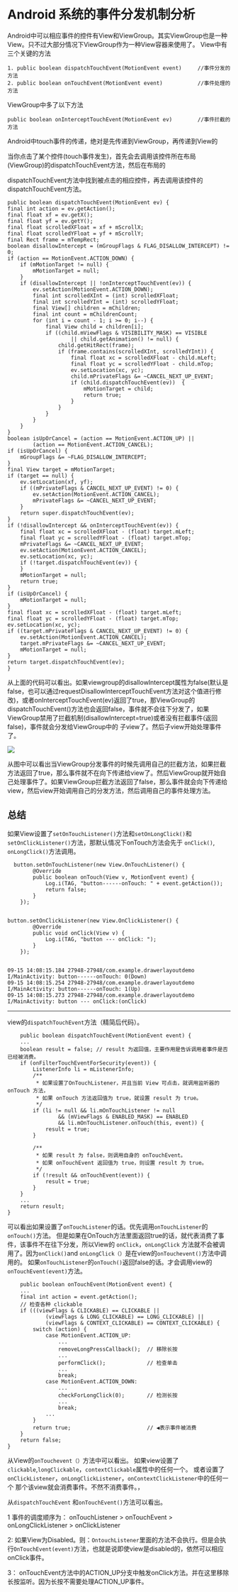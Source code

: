 # Android 系统的事件分发机制分析 #


Android中可以相应事件的控件有View和ViewGroup。其实ViewGroup也是一种View。只不过大部分情况下ViewGroup作为一种View容器来使用了。
View中有三个关键的方法
    
    1. public boolean dispatchTouchEvent(MotionEvent event)		//事件分发的方法
    2. public boolean onTouchEvent(MotionEvent event)			//事件处理的方法


ViewGroup中多了以下方法

	public boolean onInterceptTouchEvent(MotionEvent ev)		//事件拦截的方法

Android中touch事件的传递，绝对是先传递到ViewGroup，再传递到View的

当你点击了某个控件(touch事件发生)，首先会去调用该控件所在布局(ViewGroup)的dispatchTouchEvent方法，然后在布局的

dispatchTouchEvent方法中找到被点击的相应控件，再去调用该控件的dispatchTouchEvent方法。

    
	public boolean dispatchTouchEvent(MotionEvent ev) {  
    final int action = ev.getAction();  
    final float xf = ev.getX();  
    final float yf = ev.getY();  
    final float scrolledXFloat = xf + mScrollX;  
    final float scrolledYFloat = yf + mScrollY;  
    final Rect frame = mTempRect;  
    boolean disallowIntercept = (mGroupFlags & FLAG_DISALLOW_INTERCEPT) != 0;  
    if (action == MotionEvent.ACTION_DOWN) {  
        if (mMotionTarget != null) {  
            mMotionTarget = null;  
        }  
        if (disallowIntercept || !onInterceptTouchEvent(ev)) {  
            ev.setAction(MotionEvent.ACTION_DOWN);  
            final int scrolledXInt = (int) scrolledXFloat;  
            final int scrolledYInt = (int) scrolledYFloat;  
            final View[] children = mChildren;  
            final int count = mChildrenCount;  
            for (int i = count - 1; i >= 0; i--) {  
                final View child = children[i];  
                if ((child.mViewFlags & VISIBILITY_MASK) == VISIBLE  
                        || child.getAnimation() != null) {  
                    child.getHitRect(frame);  
                    if (frame.contains(scrolledXInt, scrolledYInt)) {  
                        final float xc = scrolledXFloat - child.mLeft;  
                        final float yc = scrolledYFloat - child.mTop;  
                        ev.setLocation(xc, yc);  
                        child.mPrivateFlags &= ~CANCEL_NEXT_UP_EVENT;  
                        if (child.dispatchTouchEvent(ev))  {  
                            mMotionTarget = child;  
                            return true;  
                        }  
                    }  
                }  
            }  
        }  
    }  
    boolean isUpOrCancel = (action == MotionEvent.ACTION_UP) ||  
            (action == MotionEvent.ACTION_CANCEL);  
    if (isUpOrCancel) {  
        mGroupFlags &= ~FLAG_DISALLOW_INTERCEPT;  
    }  
    final View target = mMotionTarget;  
    if (target == null) {  
        ev.setLocation(xf, yf);  
        if ((mPrivateFlags & CANCEL_NEXT_UP_EVENT) != 0) {  
            ev.setAction(MotionEvent.ACTION_CANCEL);  
            mPrivateFlags &= ~CANCEL_NEXT_UP_EVENT;  
        }  
        return super.dispatchTouchEvent(ev);  
    }  
    if (!disallowIntercept && onInterceptTouchEvent(ev)) {  
        final float xc = scrolledXFloat - (float) target.mLeft;  
        final float yc = scrolledYFloat - (float) target.mTop;  
        mPrivateFlags &= ~CANCEL_NEXT_UP_EVENT;  
        ev.setAction(MotionEvent.ACTION_CANCEL);  
        ev.setLocation(xc, yc);  
        if (!target.dispatchTouchEvent(ev)) {  
        }  
        mMotionTarget = null;  
        return true;  
    }  
    if (isUpOrCancel) {  
        mMotionTarget = null;  
    }  
    final float xc = scrolledXFloat - (float) target.mLeft;  
    final float yc = scrolledYFloat - (float) target.mTop;  
    ev.setLocation(xc, yc);  
    if ((target.mPrivateFlags & CANCEL_NEXT_UP_EVENT) != 0) {  
        ev.setAction(MotionEvent.ACTION_CANCEL);  
        target.mPrivateFlags &= ~CANCEL_NEXT_UP_EVENT;  
        mMotionTarget = null;  
    }  
    return target.dispatchTouchEvent(ev);  
	}  

    
从上面的代码可以看出。如果viewgroup的disallowIntercept属性为false(默认是false，也可以通过requestDisallowInterceptTouchEvent方法对这个值进行修改)，或者onInterceptTouchEvent(ev)返回了true，那ViewGroup的
dispatchTouchEvent()方法也会返回false，事件就不会往下分发了，如果ViewGroup禁用了拦截机制(disallowIntercept=true)或者没有拦截事件(返回false)，事件就会分发给ViewGroup中的 子view了。然后子view开始处理事件了。

![](http://img.blog.csdn.net/20130629200236578?watermark/2/text/aHR0cDovL2Jsb2cuY3Nkbi5uZXQvc2lueXU4OTA4MDc=/font/5a6L5L2T/fontsize/400/fill/I0JBQkFCMA==/dissolve/70/gravity/Center)

从图中可以看出当ViewGroup分发事件的时候先调用自己的拦截方法，如果拦截方法返回了true，那么事件就不在向下传递给view了。然后ViewGroup就开始自己处理事件了。如果ViewGroup拦截方法返回了false，那么事件就会向下传递给view，然后view开始调用自己的分发方法，然后调用自己的事件处理方法。

## 总结 ##
如果View设置了`setOnTouchListener()`方法和`setOnLongClick()`和 `setOnClickListener()`方法，那默认情况下onTouch方法会先于
`onClick()`, `onLongClick()`方法调用。
  
	  button.setOnTouchListener(new View.OnTouchListener() {
            @Override
            public boolean onTouch(View v, MotionEvent event) {
                Log.i(TAG, "button------onTouch: " + event.getAction());
                return false;
            }
        });

	
	button.setOnClickListener(new View.OnClickListener() {
            @Override
            public void onClick(View v) {
                Log.i(TAG, "button --- onClick: ");
            }
        });


    09-15 14:08:15.184 27948-27948/com.example.drawerlayoutdemo I/MainActivity: button------onTouch: 0(Down)
	09-15 14:08:15.254 27948-27948/com.example.drawerlayoutdemo I/MainActivity: button------onTouch: 1(Up)
	09-15 14:08:15.273 27948-27948/com.example.drawerlayoutdemo I/MainActivity: button --- onClick:(onClick)

----
 view的`dispatchTouchEvent`方法（精简后代码）。

		public boolean dispatchTouchEvent(MotionEvent event) {
	    ...
	    boolean result = false;	// result 为返回值，主要作用是告诉调用者事件是否已经被消费。
	    if (onFilterTouchEventForSecurity(event)) {
	        ListenerInfo li = mListenerInfo;
	        /** 
	         * 如果设置了OnTouchListener，并且当前 View 可点击，就调用监听器的 onTouch 方法，
	         * 如果 onTouch 方法返回值为 true，就设置 result 为 true。
	         */
	        if (li != null && li.mOnTouchListener != null
	                && (mViewFlags & ENABLED_MASK) == ENABLED
	                && li.mOnTouchListener.onTouch(this, event)) {
	            result = true;
	        }
	      
	        /** 
	         * 如果 result 为 false，则调用自身的 onTouchEvent。
	         * 如果 onTouchEvent 返回值为 true，则设置 result 为 true。
	         */
	        if (!result && onTouchEvent(event)) {
	            result = true;
	        }
	    }
	    ...
	    return result;
	}	

可以看出如果设置了`onTouchListener`的话。优先调用`onTouchListener`的`onTouch()`方法。
但是如果在OnTouch方法里面返回true的话，就代表消费了事件，该事件不在往下分发，所以View的 `onClick`，`onLongClick` 方法就不会被调用了。因为`onClick()`and `onLongClick（）`是在view的`onTouchevent()`方法中调用的。
如果`onTouchListener`的`onTouch()`返回false的话。才会调用view的`onTouchEvent(event)`方法。

		public boolean onTouchEvent(MotionEvent event) {
	    ...
	    final int action = event.getAction();
	  	// 检查各种 clickable
	    if (((viewFlags & CLICKABLE) == CLICKABLE ||
	            (viewFlags & LONG_CLICKABLE) == LONG_CLICKABLE) ||
	            (viewFlags & CONTEXT_CLICKABLE) == CONTEXT_CLICKABLE) {
	        switch (action) {
	            case MotionEvent.ACTION_UP:
	                ...
	                removeLongPressCallback();  // 移除长按
	                ...
	                performClick();             // 检查单击
	                ...
	                break;
	            case MotionEvent.ACTION_DOWN:
	                ...
	                checkForLongClick(0);       // 检测长按
	                ...
	                break;
	            ...
	        }
	        return true;                        // ◀︎表示事件被消费
	    }
	    return false;
	}


从View的`onTouchevent（）`方法中可以看出。
如果view设置了`clickable`,`longClickable`，`contextClickable`属性中的任何一个。
或者设置了 `onClickListener`，`onLongClickListener`，`onContextClickListener`中的任何一个
那个该view就会消费事件。不然不消费事件。，

从`dispatchTouchEvent` 和`onTouchEvent()`方法可以看出。

1	事件的调度顺序为：
onTouchListener > onTouchEvent > onLongClickListener > onClickListener

2: 如果View为Disabled。则：`OntouchListener`里面的方法不会执行。但是会执行`OnTouchEvent(event)`方法，也就是说即使view是disabled的，依然可以相应onClick事件。

3： onTouchEvent方法中的ACTION_UP分支中触发onClick方法。并在这里移除长按监听。因为长按不需要处理ACTION_UP事件。
